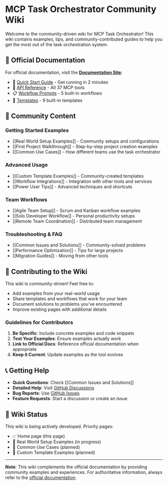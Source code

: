 # MCP Task Orchestrator Community Wiki

Welcome to the community-driven wiki for MCP Task Orchestrator! This wiki contains examples, tips, and community-contributed guides to help you get the most out of the task orchestration system.

## 📖 Official Documentation

For official documentation, visit the **[Documentation Site](https://jpicklyk.github.io/task-orchestrator)**:

- 🚀 [Quick Start Guide](https://jpicklyk.github.io/task-orchestrator/quick-start) - Get running in 2 minutes
- 🔧 [API Reference](https://jpicklyk.github.io/task-orchestrator/api-reference) - All 37 MCP tools
- 📋 [Workflow Prompts](https://jpicklyk.github.io/task-orchestrator/workflow-prompts) - 5 built-in workflows
- 📝 [Templates](https://jpicklyk.github.io/task-orchestrator/templates) - 9 built-in templates

## 🌟 Community Content

### Getting Started Examples
- [[Real World Setup Examples]] - Community setups and configurations
- [[First Project Walkthrough]] - Step-by-step project creation examples
- [[Common Use Cases]] - How different teams use the task orchestrator

### Advanced Usage
- [[Custom Template Examples]] - Community-created templates
- [[Workflow Integrations]] - Integration with other tools and services
- [[Power User Tips]] - Advanced techniques and shortcuts

### Team Workflows
- [[Agile Team Setup]] - Scrum and Kanban workflow examples
- [[Solo Developer Workflow]] - Personal productivity setups
- [[Remote Team Coordination]] - Distributed team management

### Troubleshooting & FAQ
- [[Common Issues and Solutions]] - Community-solved problems
- [[Performance Optimization]] - Tips for large projects
- [[Migration Guides]] - Moving from other tools

## 🤝 Contributing to the Wiki

This wiki is community-driven! Feel free to:

- Add examples from your real-world usage
- Share templates and workflows that work for your team
- Document solutions to problems you've encountered
- Improve existing pages with additional details

### Guidelines for Contributors

1. **Be Specific**: Include concrete examples and code snippets
2. **Test Your Examples**: Ensure examples actually work
3. **Link to Official Docs**: Reference official documentation when appropriate
4. **Keep it Current**: Update examples as the tool evolves

## 📞 Getting Help

- **Quick Questions**: Check [[Common Issues and Solutions]]
- **Detailed Help**: Visit [GitHub Discussions](https://github.com/jpicklyk/task-orchestrator/discussions)
- **Bug Reports**: Use [GitHub Issues](https://github.com/jpicklyk/task-orchestrator/issues)
- **Feature Requests**: Start a discussion or create an issue

## 🚧 Wiki Status

This wiki is being actively developed. Priority pages:

- ✅ Home page (this page)
- 🔄 Real World Setup Examples (in progress)
- 📝 Common Use Cases (planned)
- 📝 Custom Template Examples (planned)

---

**Note**: This wiki complements the official documentation by providing community examples and experiences. For authoritative information, always refer to the [official documentation](https://jpicklyk.github.io/task-orchestrator).
